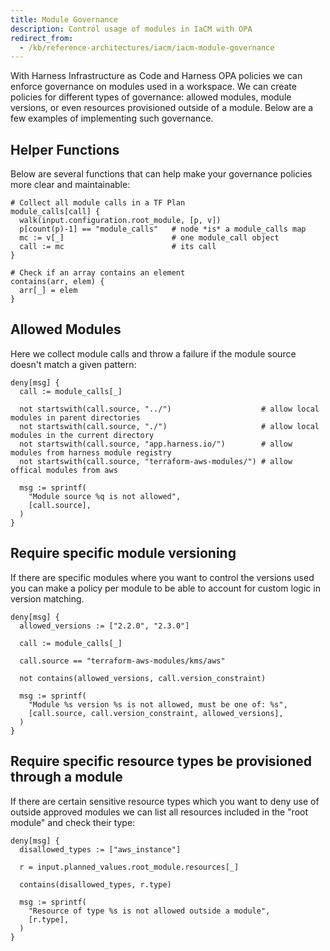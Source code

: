 ```yaml
---
title: Module Governance
description: Control usage of modules in IaCM with OPA
redirect_from:
  - /kb/reference-architectures/iacm/iacm-module-governance
---
```



With Harness Infrastructure as Code and Harness OPA policies we can enforce governance on modules used in a workspace. We can create policies for different types of governance: allowed modules, module versions, or even resources provisioned outside of a module. Below are a few examples of implementing such governance.

## Helper Functions

Below are several functions that can help make your governance policies more clear and maintainable:

```rego
# Collect all module calls in a TF Plan
module_calls[call] {
  walk(input.configuration.root_module, [p, v])
  p[count(p)-1] == "module_calls"   # node *is* a module_calls map
  mc := v[_]                        # one module_call object
  call := mc                        # its call
}
```

```rego
# Check if an array contains an element
contains(arr, elem) {
  arr[_] = elem
}
```

## Allowed Modules

Here we collect module calls and throw a failure if the module source doesn't match a given pattern:

```rego
deny[msg] {
  call := module_calls[_]

  not startswith(call.source, "../")                    # allow local modules in parent directories
  not startswith(call.source, "./")                     # allow local modules in the current directory
  not startswith(call.source, "app.harness.io/")        # allow modules from harness module registry
  not startswith(call.source, "terraform-aws-modules/") # allow offical modules from aws

  msg := sprintf(
    "Module source %q is not allowed",
    [call.source],
  )
}
```

## Require specific module versioning

If there are specific modules where you want to control the versions used you can make a policy per module to be able to account for custom logic in version matching.

```rego
deny[msg] {
  allowed_versions := ["2.2.0", "2.3.0"]

  call := module_calls[_]

  call.source == "terraform-aws-modules/kms/aws"

  not contains(allowed_versions, call.version_constraint)

  msg := sprintf(
    "Module %s version %s is not allowed, must be one of: %s",
    [call.source, call.version_constraint, allowed_versions],
  )
}
```

## Require specific resource types be provisioned through a module

If there are certain sensitive resource types which you want to deny use of outside approved modules we can list all resources included in the "root module" and check their type:

```rego
deny[msg] {
  disallowed_types := ["aws_instance"]

  r = input.planned_values.root_module.resources[_]

  contains(disallowed_types, r.type)

  msg := sprintf(
    "Resource of type %s is not allowed outside a module",
    [r.type],
  )
}
```
